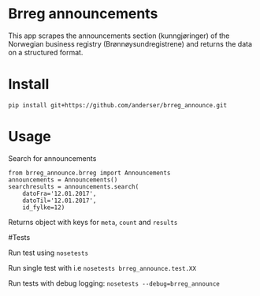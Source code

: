 # Brreg announcements
This app scrapes the announcements section (kunngjøringer) of the Norwegian business registry (Brønnøysundregistrene) and returns the data on a structured format.

# Install

`pip install git+https://github.com/anderser/brreg_announce.git`

# Usage

Search for announcements

```
from brreg_announce.brreg import Announcements
announcements = Announcements()
searchresults = announcements.search(
    datoFra='12.01.2017',
    datoTil='12.01.2017',
    id_fylke=12)
```

Returns object with keys for `meta`, `count` and `results`

#Tests

Run test using `nosetests`

Run single test with i.e `nosetests brreg_announce.test.XX`

Run tests with debug logging: `nosetests --debug=brreg_announce`